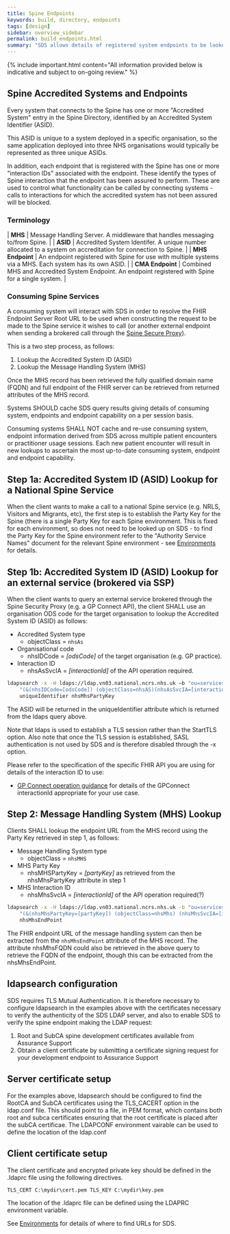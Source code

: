 ```yaml
---
title: Spine Endpoints
keywords: build, directory, endpoints
tags: [design]
sidebar: overview_sidebar
permalink: build_endpoints.html
summary: "SDS allows details of registered system endpoints to be looked up"
---
```


{% include important.html content="All information provided below is indicative and subject to on-going review." %}

## Spine Accredited Systems and Endpoints ##

Every system that connects to the Spine has one or more "Accredited System" entry in the Spine Directory, identified by an Accredited System Identifier (ASID).

This ASID is unique to a system deployed in a specific organisation, so the same application deployed into three NHS organisations would typically be represented as three unique ASIDs.

In addition, each endpoint that is registered with the Spine has one or more "interaction IDs" associated with the endpoint. These identify the types of Spine interaction that the endpoint has been assured to perform. These are used to control what functionality can be called by connecting systems - calls to interactions for which the accredited system has not been assured will be blocked.

### Terminology ###

| **MHS** | Message Handling Server. A middleware that handles messaging to/from Spine. |
| **ASID** | Accredited System Identifer. A unique number allocated to a system on accreditation for connection to Spine. |
| **MHS Endpoint** | An endpoint registered with Spine for use with multiple systems via a MHS. Each system has its own ASID. |
| **CMA Endpoint** | Combined MHS and Accredited System Endpoint. An endpoint registered with Spine for a single system. |

### Consuming Spine Services ###

A consuming system will interact with SDS in order to resolve the FHIR Endpoint Server Root URL to be used when constructing the request to be made to the Spine service it wishes to call (or another external endpoint when sending a brokered call through the [Spine Secure Proxy]()).

This is a two step process, as follows:

1. Lookup the Accredited System ID (ASID)
2. Lookup the Message Handling System (MHS)

Once the MHS record has been retrieved the fully qualified domain name (FQDN) and full endpoint of the FHIR server can be retrieved from returned attributes of the MHS record.

Systems SHOULD cache SDS query results giving details of consuming system, endpoints and endpoint capability on a per session basis.

Consuming systems SHALL NOT cache and re-use consuming system, endpoint information derived from SDS across multiple patient encounters or practitioner usage sessions. Each new patient encounter will result in new lookups to ascertain the most up-to-date consuming system, endpoint and endpoint capability.


## Step 1a: Accredited System ID (ASID) Lookup for a National Spine Service ##

When the client wants to make a call to a national Spine service (e.g. NRLS, Visitors and Migrants, etc), the first step is to establish the Party Key for the Spine (there is a single Party Key for each Spine environment. This is fixed for each environment, so does not need to be looked up on SDS - to find the Party Key for the Spine environment refer to the "Authority Service Names" document for the relevant Spine environment - see [Environments](test_environments.html) for details.

## Step 1b: Accredited System ID (ASID) Lookup for an external service (brokered via SSP) ###

When the client wants to query an external service brokered through the Spine Security Proxy (e.g. a GP Connect API), the client SHALL use an organisation ODS code for the target organisation to lookup the Accredited System ID (ASID) as follows:

- Accredited System type
	- objectClass = `nhsAs`
- Organisational code
	- nhsIDCode = *[odsCode]* of the target organisation (e.g. GP practice).
- Interaction ID
	- nhsAsSvcIA = *[interactionId]* of the API operation required.

```bash
ldapsearch -x -H ldaps://ldap.vn03.national.ncrs.nhs.uk –b "ou=services, o=nhs" 
	"(&(nhsIDCode=[odsCode]) (objectClass=nhsAS)(nhsAsSvcIA=[interactionId]))" 
	uniqueIdentifier nhsMhsPartyKey
```

The ASID will be returned in the uniqueIdentifier attribute which is returned from the ldaps query above.

Note that ldaps is used to establish a TLS session rather than the StartTLS option. Also note that once the TLS session is established, SASL authentication is not used by SDS and is therefore disabled through the -x option.

Please refer to the specification of the specific FHIR API you are using for details of the interaction ID to use:

- [GP Connect operation guidance](https://developer.nhs.uk/apis/gpconnect/development_fhir_operation_guidance.html) for details of the GPConnect interactionId appropriate for your use case.


## Step 2: Message Handling System (MHS) Lookup ##

Clients SHALL lookup the endpoint URL from the MHS record using the Party Key retrieved in step 1, as follows:

- Message Handling System type
	- objectClass = `nhsMHS`
- MHS Party Key
	- nhsMHSPartyKey = *[partyKey]* as retrieved from the nhsMhsPartyKey attribute in step 1
- MHS Interaction ID
	- nhsMhsSvcIA = *[interactionId]* of the API operation required(?)


```bash
ldapsearch -x -H ldaps://ldap.vn03.national.ncrs.nhs.uk -b "ou=services, o=nhs" 
	"(&(nhsMhsPartyKey=[partyKey]) (objectClass=nhsMhs) (nhsMhsSvcIA=[interactionId]))" 
	nhsMhsEndPoint
```

The FHIR endpoint URL of the message handling system can then be extracted from the `nhsMhsEndPoint` attribute of the MHS record. The attribute nhsMhsFQDN could also be retrieved in the above query to retrieve the FQDN of the endpoint, though this can be extracted from the nhsMhsEndPoint.

## ldapsearch configuration ##

SDS requires TLS Mutual Authentication. It is therefore necessary to configure ldapsearch in the examples above with the certificates necessary to verify the authenticity of the SDS LDAP server, and also to enable SDS to verify the spine endpoint making the LDAP request:

1. Root and SubCA spine development certificates available from Assurance Support
2. Obtain a client certificate by submitting a certificate signing request for your development endpoint to Assurance Support

## Server certificate setup ##
For the examples above, ldapsearch should be configured to find the RootCA and SubCA certificates using the TLS_CACERT option in the ldap.conf file. This should point to a file, in PEM format, which contains both root and subca certificates ensuring that the root certificate is placed after the subCA certificae. The LDAPCONF environment vairable can be used to define the location of the ldap.conf 

## Client certificate setup ##
The client certificate and encrypted private key should be defined in the .ldaprc file using the following directives.

`
TLS_CERT C:\mydir\cert.pem
TLS_KEY C:\mydir\key.pem
`

The location of the .ldaprc file can be defined using the LDAPRC environment variable.

See [Environments](test_environments.html) for details of where to find URLs for SDS.

